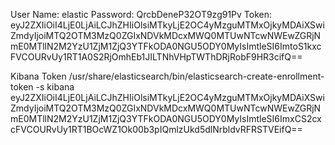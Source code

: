 User Name: elastic
Password: QrcbDeneP32OT9zg91Pv
Token:
eyJ2ZXIiOiI4LjE0LjAiLCJhZHIiOlsiMTkyLjE2OC4yMzguMTMxOjkyMDAiXSwiZmdyIjoiMTQ2OTM3MzQ0ZGIxNDVkMDcxMWQ0MTUwNTcwNWEwZGRjNmE0MTllN2M2YzU1ZjM1ZjQ3YTFkODA0NGU5ODY0MyIsImtleSI6ImtoS1kxcFVCOURvUy1RT1A0S2RjOmhEb1JILTNhVHpTWThDRjRobF9HR3cifQ==


Kibana Token
/usr/share/elasticsearch/bin/elasticsearch-create-enrollment-token -s kibana
eyJ2ZXIiOiI4LjE0LjAiLCJhZHIiOlsiMTkyLjE2OC4yMzguMTMxOjkyMDAiXSwiZmdyIjoiMTQ2OTM3MzQ0ZGIxNDVkMDcxMWQ0MTUwNTcwNWEwZGRjNmE0MTllN2M2YzU1ZjM1ZjQ3YTFkODA0NGU5ODY0MyIsImtleSI6ImxCS2cxcFVCOURvUy1RT1BOcWZ1Ok00b3pIQmlzUkd5dlNrbldvRFRSTVEifQ==

